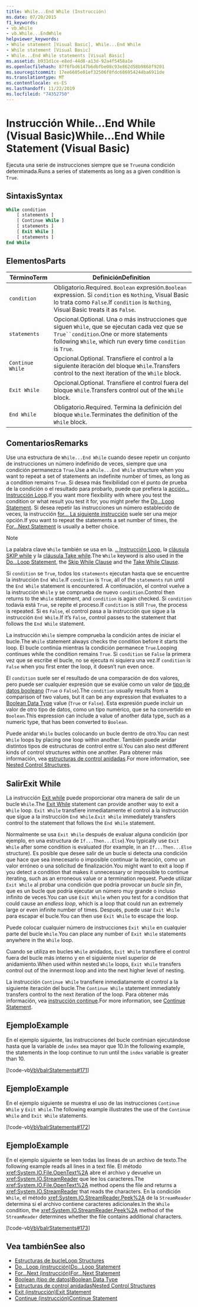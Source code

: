 ```yaml
---
title: While...End While (Instrucción)
ms.date: 07/20/2015
f1_keywords:
- vb.While
- vb.While...EndWhile
helpviewer_keywords:
- While statement [Visual Basic], While...End While
- While statement [Visual Basic]
- While...End While statements [Visual Basic]
ms.assetid: b931d1ce-e8ed-44d8-a13d-92a4f5458a1e
ms.openlocfilehash: 87f6fbd6147b6dbfbe08c93e862d58b9868f9201
ms.sourcegitcommit: 17ee6605e01ef32506f8fdc686954244ba6911de
ms.translationtype: MT
ms.contentlocale: es-ES
ms.lasthandoff: 11/22/2019
ms.locfileid: "74352750"
---
```

# <a name="whileend-while-statement-visual-basic"></a><span data-ttu-id="6e4cf-102">Instrucción While...End While (Visual Basic)</span><span class="sxs-lookup"><span data-stu-id="6e4cf-102">While...End While Statement (Visual Basic)</span></span>
<span data-ttu-id="6e4cf-103">Ejecuta una serie de instrucciones siempre que se `True`una condición determinada.</span><span class="sxs-lookup"><span data-stu-id="6e4cf-103">Runs a series of statements as long as a given condition is `True`.</span></span>  
  
## <a name="syntax"></a><span data-ttu-id="6e4cf-104">Sintaxis</span><span class="sxs-lookup"><span data-stu-id="6e4cf-104">Syntax</span></span>  
  
```vb  
While condition  
    [ statements ]  
    [ Continue While ]  
    [ statements ]  
    [ Exit While ]  
    [ statements ]  
End While  
```  
  
## <a name="parts"></a><span data-ttu-id="6e4cf-105">Elementos</span><span class="sxs-lookup"><span data-stu-id="6e4cf-105">Parts</span></span>  
  
|<span data-ttu-id="6e4cf-106">Término</span><span class="sxs-lookup"><span data-stu-id="6e4cf-106">Term</span></span>|<span data-ttu-id="6e4cf-107">Definición</span><span class="sxs-lookup"><span data-stu-id="6e4cf-107">Definition</span></span>|  
|---|---|  
|`condition`|<span data-ttu-id="6e4cf-108">Obligatorio.</span><span class="sxs-lookup"><span data-stu-id="6e4cf-108">Required.</span></span> <span data-ttu-id="6e4cf-109">`Boolean` expresión.</span><span class="sxs-lookup"><span data-stu-id="6e4cf-109">`Boolean` expression.</span></span> <span data-ttu-id="6e4cf-110">Si `condition` es `Nothing`, Visual Basic lo trata como `False`.</span><span class="sxs-lookup"><span data-stu-id="6e4cf-110">If `condition` is `Nothing`, Visual Basic treats it as `False`.</span></span>|  
|`statements`|<span data-ttu-id="6e4cf-111">Opcional.</span><span class="sxs-lookup"><span data-stu-id="6e4cf-111">Optional.</span></span> <span data-ttu-id="6e4cf-112">Una o más instrucciones que siguen `While`, que se ejecutan cada vez que se `True``condition`.</span><span class="sxs-lookup"><span data-stu-id="6e4cf-112">One or more statements following `While`, which run every time `condition` is `True`.</span></span>|  
|`Continue While`|<span data-ttu-id="6e4cf-113">Opcional.</span><span class="sxs-lookup"><span data-stu-id="6e4cf-113">Optional.</span></span> <span data-ttu-id="6e4cf-114">Transfiere el control a la siguiente iteración del bloque `While`.</span><span class="sxs-lookup"><span data-stu-id="6e4cf-114">Transfers control to the next iteration of the `While` block.</span></span>|  
|`Exit While`|<span data-ttu-id="6e4cf-115">Opcional.</span><span class="sxs-lookup"><span data-stu-id="6e4cf-115">Optional.</span></span> <span data-ttu-id="6e4cf-116">Transfiere el control fuera del bloque `While`.</span><span class="sxs-lookup"><span data-stu-id="6e4cf-116">Transfers control out of the `While` block.</span></span>|  
|`End While`|<span data-ttu-id="6e4cf-117">Obligatorio.</span><span class="sxs-lookup"><span data-stu-id="6e4cf-117">Required.</span></span> <span data-ttu-id="6e4cf-118">Termina la definición del bloque `While`.</span><span class="sxs-lookup"><span data-stu-id="6e4cf-118">Terminates the definition of the `While` block.</span></span>|  
  
## <a name="remarks"></a><span data-ttu-id="6e4cf-119">Comentarios</span><span class="sxs-lookup"><span data-stu-id="6e4cf-119">Remarks</span></span>  
 <span data-ttu-id="6e4cf-120">Use una estructura de `While...End While` cuando desee repetir un conjunto de instrucciones un número indefinido de veces, siempre que una condición permanezca `True`.</span><span class="sxs-lookup"><span data-stu-id="6e4cf-120">Use a `While...End While` structure when you want to repeat a set of statements an indefinite number of times, as long as a condition remains `True`.</span></span> <span data-ttu-id="6e4cf-121">Si desea más flexibilidad con el punto de prueba de la condición o el resultado para probarlo, puede que prefiera la [acción... Instrucción Loop](../../../visual-basic/language-reference/statements/do-loop-statement.md).</span><span class="sxs-lookup"><span data-stu-id="6e4cf-121">If you want more flexibility with where you test the condition or what result you test it for, you might prefer the [Do...Loop Statement](../../../visual-basic/language-reference/statements/do-loop-statement.md).</span></span> <span data-ttu-id="6e4cf-122">Si desea repetir las instrucciones un número establecido de veces, la instrucción [for... La siguiente instrucción](../../../visual-basic/language-reference/statements/for-next-statement.md) suele ser una mejor opción.</span><span class="sxs-lookup"><span data-stu-id="6e4cf-122">If you want to repeat the statements a set number of times, the [For...Next Statement](../../../visual-basic/language-reference/statements/for-next-statement.md) is usually a better choice.</span></span>  
  
> [!NOTE]
> <span data-ttu-id="6e4cf-123">La palabra clave `While` también se usa en la. [.. Instrucción Loop](../../../visual-basic/language-reference/statements/do-loop-statement.md), la [cláusula SKIP while](../../../visual-basic/language-reference/queries/skip-while-clause.md) y la [cláusula Take while](../../../visual-basic/language-reference/queries/take-while-clause.md).</span><span class="sxs-lookup"><span data-stu-id="6e4cf-123">The `While` keyword is also used in the [Do...Loop Statement](../../../visual-basic/language-reference/statements/do-loop-statement.md), the [Skip While Clause](../../../visual-basic/language-reference/queries/skip-while-clause.md) and the [Take While Clause](../../../visual-basic/language-reference/queries/take-while-clause.md).</span></span>  
  
 <span data-ttu-id="6e4cf-124">Si `condition` se `True`, todos los `statements` ejecutan hasta que se encuentre la instrucción `End While`.</span><span class="sxs-lookup"><span data-stu-id="6e4cf-124">If `condition` is `True`, all of the `statements` run until the `End While` statement is encountered.</span></span> <span data-ttu-id="6e4cf-125">A continuación, el control vuelve a la instrucción `While` y se comprueba de nuevo `condition`.</span><span class="sxs-lookup"><span data-stu-id="6e4cf-125">Control then returns to the `While` statement, and `condition` is again checked.</span></span> <span data-ttu-id="6e4cf-126">Si `condition` todavía está `True`, se repite el proceso.</span><span class="sxs-lookup"><span data-stu-id="6e4cf-126">If `condition` is still `True`, the process is repeated.</span></span> <span data-ttu-id="6e4cf-127">Si es `False`, el control pasa a la instrucción que sigue a la instrucción `End While`.</span><span class="sxs-lookup"><span data-stu-id="6e4cf-127">If it’s `False`, control passes to the statement that follows the `End While` statement.</span></span>  
  
 <span data-ttu-id="6e4cf-128">La instrucción `While` siempre comprueba la condición antes de iniciar el bucle.</span><span class="sxs-lookup"><span data-stu-id="6e4cf-128">The `While` statement always checks the condition before it starts the loop.</span></span> <span data-ttu-id="6e4cf-129">El bucle continúa mientras la condición permanece `True`.</span><span class="sxs-lookup"><span data-stu-id="6e4cf-129">Looping continues while the condition remains `True`.</span></span> <span data-ttu-id="6e4cf-130">Si `condition` se `False` la primera vez que se escribe el bucle, no se ejecuta ni siquiera una vez.</span><span class="sxs-lookup"><span data-stu-id="6e4cf-130">If `condition` is `False` when you first enter the loop, it doesn’t run even once.</span></span>  
  
 <span data-ttu-id="6e4cf-131">El `condition` suele ser el resultado de una comparación de dos valores, pero puede ser cualquier expresión que se evalúe como un valor de [tipo de datos booleano](../../../visual-basic/language-reference/data-types/boolean-data-type.md) (`True` o `False`).</span><span class="sxs-lookup"><span data-stu-id="6e4cf-131">The `condition` usually results from a comparison of two values, but it can be any expression that evaluates to a [Boolean Data Type](../../../visual-basic/language-reference/data-types/boolean-data-type.md) value (`True` or `False`).</span></span> <span data-ttu-id="6e4cf-132">Esta expresión puede incluir un valor de otro tipo de datos, como un tipo numérico, que se ha convertido en `Boolean`.</span><span class="sxs-lookup"><span data-stu-id="6e4cf-132">This expression can include a value of another data type, such as a numeric type, that has been converted to `Boolean`.</span></span>  
  
 <span data-ttu-id="6e4cf-133">Puede anidar `While` bucles colocando un bucle dentro de otro.</span><span class="sxs-lookup"><span data-stu-id="6e4cf-133">You can nest `While` loops by placing one loop within another.</span></span> <span data-ttu-id="6e4cf-134">También puede anidar distintos tipos de estructuras de control entre sí.</span><span class="sxs-lookup"><span data-stu-id="6e4cf-134">You can also nest different kinds of control structures within one another.</span></span> <span data-ttu-id="6e4cf-135">Para obtener más información, vea [estructuras de control anidadas](../../../visual-basic/programming-guide/language-features/control-flow/nested-control-structures.md).</span><span class="sxs-lookup"><span data-stu-id="6e4cf-135">For more information, see [Nested Control Structures](../../../visual-basic/programming-guide/language-features/control-flow/nested-control-structures.md).</span></span>  
  
## <a name="exit-while"></a><span data-ttu-id="6e4cf-136">Salir</span><span class="sxs-lookup"><span data-stu-id="6e4cf-136">Exit While</span></span>  
 <span data-ttu-id="6e4cf-137">La instrucción [Exit while](../../../visual-basic/language-reference/statements/exit-statement.md) puede proporcionar otra manera de salir de un bucle `While`.</span><span class="sxs-lookup"><span data-stu-id="6e4cf-137">The [Exit While](../../../visual-basic/language-reference/statements/exit-statement.md) statement can provide another way to exit a `While` loop.</span></span> <span data-ttu-id="6e4cf-138">`Exit While` transfiere inmediatamente el control a la instrucción que sigue a la instrucción `End While`.</span><span class="sxs-lookup"><span data-stu-id="6e4cf-138">`Exit While` immediately transfers control to the statement that follows the `End While` statement.</span></span>  
  
 <span data-ttu-id="6e4cf-139">Normalmente se usa `Exit While` después de evaluar alguna condición (por ejemplo, en una estructura de `If...Then...Else`).</span><span class="sxs-lookup"><span data-stu-id="6e4cf-139">You typically use `Exit While` after some condition is evaluated (for example, in an `If...Then...Else` structure).</span></span> <span data-ttu-id="6e4cf-140">Es posible que desee salir de un bucle si detecta una condición que hace que sea innecesario o imposible continuar la iteración, como un valor erróneo o una solicitud de finalización.</span><span class="sxs-lookup"><span data-stu-id="6e4cf-140">You might want to exit a loop if you detect a condition that makes it unnecessary or impossible to continue iterating, such as an erroneous value or a termination request.</span></span> <span data-ttu-id="6e4cf-141">Puede utilizar `Exit While` al probar una condición que podría provocar un *bucle sin fin*, que es un bucle que podría ejecutar un número muy grande o incluso infinito de veces.</span><span class="sxs-lookup"><span data-stu-id="6e4cf-141">You can use `Exit While` when you test for a condition that could cause an *endless loop*, which is a loop that could run an extremely large or even infinite number of times.</span></span> <span data-ttu-id="6e4cf-142">Después, puede usar `Exit While` para escapar el bucle.</span><span class="sxs-lookup"><span data-stu-id="6e4cf-142">You can then use `Exit While` to escape the loop.</span></span>  
  
 <span data-ttu-id="6e4cf-143">Puede colocar cualquier número de instrucciones `Exit While` en cualquier parte del bucle `While`.</span><span class="sxs-lookup"><span data-stu-id="6e4cf-143">You can place any number of `Exit While` statements anywhere in the `While` loop.</span></span>  
  
 <span data-ttu-id="6e4cf-144">Cuando se utiliza en bucles `While` anidados, `Exit While` transfiere el control fuera del bucle más interno y en el siguiente nivel superior de anidamiento.</span><span class="sxs-lookup"><span data-stu-id="6e4cf-144">When used within nested `While` loops, `Exit While` transfers control out of the innermost loop and into the next higher level of nesting.</span></span>  
  
 <span data-ttu-id="6e4cf-145">La instrucción `Continue While` transfiere inmediatamente el control a la siguiente iteración del bucle.</span><span class="sxs-lookup"><span data-stu-id="6e4cf-145">The `Continue While` statement immediately transfers control to the next iteration of the loop.</span></span> <span data-ttu-id="6e4cf-146">Para obtener más información, vea [instrucción continue](../../../visual-basic/language-reference/statements/continue-statement.md).</span><span class="sxs-lookup"><span data-stu-id="6e4cf-146">For more information, see [Continue Statement](../../../visual-basic/language-reference/statements/continue-statement.md).</span></span>  
  
## <a name="example"></a><span data-ttu-id="6e4cf-147">Ejemplo</span><span class="sxs-lookup"><span data-stu-id="6e4cf-147">Example</span></span>  
 <span data-ttu-id="6e4cf-148">En el ejemplo siguiente, las instrucciones del bucle continúan ejecutándose hasta que la variable de `index` sea mayor que 10.</span><span class="sxs-lookup"><span data-stu-id="6e4cf-148">In the following example, the statements in the loop continue to run until the `index` variable is greater than 10.</span></span>  
  
 [!code-vb[VbVbalrStatements#171](~/samples/snippets/visualbasic/VS_Snippets_VBCSharp/VbVbalrStatements/VB/class14.vb#171)]  
  
## <a name="example"></a><span data-ttu-id="6e4cf-149">Ejemplo</span><span class="sxs-lookup"><span data-stu-id="6e4cf-149">Example</span></span>  
 <span data-ttu-id="6e4cf-150">En el ejemplo siguiente se muestra el uso de las instrucciones `Continue While` y `Exit While`.</span><span class="sxs-lookup"><span data-stu-id="6e4cf-150">The following example illustrates the use of the `Continue While` and `Exit While` statements.</span></span>  
  
 [!code-vb[VbVbalrStatements#172](~/samples/snippets/visualbasic/VS_Snippets_VBCSharp/VbVbalrStatements/VB/class14.vb#172)]  
  
## <a name="example"></a><span data-ttu-id="6e4cf-151">Ejemplo</span><span class="sxs-lookup"><span data-stu-id="6e4cf-151">Example</span></span>  
 <span data-ttu-id="6e4cf-152">En el ejemplo siguiente se leen todas las líneas de un archivo de texto.</span><span class="sxs-lookup"><span data-stu-id="6e4cf-152">The following example reads all lines in a text file.</span></span> <span data-ttu-id="6e4cf-153">El método <xref:System.IO.File.OpenText%2A> abre el archivo y devuelve un <xref:System.IO.StreamReader> que lee los caracteres.</span><span class="sxs-lookup"><span data-stu-id="6e4cf-153">The <xref:System.IO.File.OpenText%2A> method opens the file and returns a <xref:System.IO.StreamReader> that reads the characters.</span></span> <span data-ttu-id="6e4cf-154">En la condición `While`, el método <xref:System.IO.StreamReader.Peek%2A> de la `StreamReader` determina si el archivo contiene caracteres adicionales.</span><span class="sxs-lookup"><span data-stu-id="6e4cf-154">In the `While` condition, the <xref:System.IO.StreamReader.Peek%2A> method of the `StreamReader` determines whether the file contains additional characters.</span></span>  
  
 [!code-vb[VbVbalrStatements#173](~/samples/snippets/visualbasic/VS_Snippets_VBCSharp/VbVbalrStatements/VB/class14.vb#173)]  
  
## <a name="see-also"></a><span data-ttu-id="6e4cf-155">Vea también</span><span class="sxs-lookup"><span data-stu-id="6e4cf-155">See also</span></span>

- [<span data-ttu-id="6e4cf-156">Estructuras de bucle</span><span class="sxs-lookup"><span data-stu-id="6e4cf-156">Loop Structures</span></span>](../../../visual-basic/programming-guide/language-features/control-flow/loop-structures.md)
- [<span data-ttu-id="6e4cf-157">Do...Loop (instrucción)</span><span class="sxs-lookup"><span data-stu-id="6e4cf-157">Do...Loop Statement</span></span>](../../../visual-basic/language-reference/statements/do-loop-statement.md)
- [<span data-ttu-id="6e4cf-158">For...Next (instrucción)</span><span class="sxs-lookup"><span data-stu-id="6e4cf-158">For...Next Statement</span></span>](../../../visual-basic/language-reference/statements/for-next-statement.md)
- [<span data-ttu-id="6e4cf-159">Boolean (tipo de datos)</span><span class="sxs-lookup"><span data-stu-id="6e4cf-159">Boolean Data Type</span></span>](../../../visual-basic/language-reference/data-types/boolean-data-type.md)
- [<span data-ttu-id="6e4cf-160">Estructuras de control anidadas</span><span class="sxs-lookup"><span data-stu-id="6e4cf-160">Nested Control Structures</span></span>](../../../visual-basic/programming-guide/language-features/control-flow/nested-control-structures.md)
- [<span data-ttu-id="6e4cf-161">Exit (instrucción)</span><span class="sxs-lookup"><span data-stu-id="6e4cf-161">Exit Statement</span></span>](../../../visual-basic/language-reference/statements/exit-statement.md)
- [<span data-ttu-id="6e4cf-162">Continue (instrucción)</span><span class="sxs-lookup"><span data-stu-id="6e4cf-162">Continue Statement</span></span>](../../../visual-basic/language-reference/statements/continue-statement.md)
